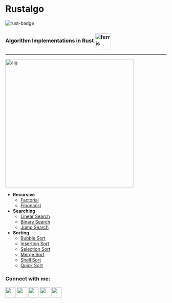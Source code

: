 # Rustalgo
<img alt="rust-badge"
src="https://img.shields.io/badge/rust-%23000000.svg?&style=for-the-badge&logo=rust&logoColor=white"/>


### Algorithm Implementations in Rust <img alt="ferris" src="https://miro.medium.com/max/1200/0*sDWRBb3SeZ9h6cSz.png" width="50" align="center" />
<hr />

<img alt="alg"
src="https://pandorafms.com/blog/wp-content/uploads/2018/05/what-is-an-algorithm-featured.png"
width="400"/>

* __Recursive__
    * [Factorial][factorial]
    * [Fibonacci][fibonacci]
* __Searching__
    * [Linear Search][linear]
    * [Binary Search][binary]
    * [Jump Search][jump]
* __Sorting__
    * [Bubble Sort][bubble]
    * [Insertion Sort][insertion]
    * [Selection Sort][selection]
    * [Merge Sort][merge]
    * [Shell Sort][shell]
    * [Quick Sort][quick]


### Connect with me:

[<img height="32" width="32" src="https://unpkg.com/simple-icons@v3/icons/github.svg" />][github]
[<img height="32" width="32" src="https://unpkg.com/simple-icons@v3/icons/reddit.svg" />][reddit]
[<img height="32" width="32" src="https://unpkg.com/simple-icons@v3/icons/discord.svg" />][discord]
[<img height="32" width="32" src="https://unpkg.com/simple-icons@v3/icons/twitch.svg" />][twitch]
[<img height="32" width="32" src="https://unpkg.com/simple-icons@v3/icons/facebook.svg" />][facebook]

[github]: https://github.com/DracoY-code/
[reddit]: https://reddit.com/user/Red_Death_08/
[discord]: https://discord.com/channels/@me/756207322707001345
[twitch]: https://www.twitch.tv/dracoy_08
[facebook]: https://www.facebook.com/yashvardhan.singh.5686322/

[factorial]: https://en.wikipedia.org/wiki/Factorial
[fibonacci]: https://en.wikipedia.org/wiki/Fibonacci_number

[linear]: https://en.wikipedia.org/wiki/Linear_search
[binary]: https://en.wikipedia.org/wiki/Binary_search_algorithm
[jump]: https://en.wikipedia.org/wiki/Jump_search

[bubble]: https://en.wikipedia.org/wiki/Bubble_sort
[insertion]: https://en.wikipedia.org/wiki/Insertion_sort
[selection]: https://en.wikipedia.org/wiki/Selection_sort
[merge]: https://en.wikipedia.org/wiki/Merge_sort
[shell]: https://en.wikipedia.org/wiki/Shellsort
[quick]: https://en.wikipedia.org/wiki/Quicksort